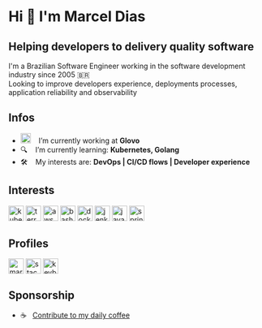 # Hi :wave: I'm Marcel Dias
## Helping developers to delivery quality software

I'm a Brazilian Software Engineer working in the software development industry since 2005 :brazil:  
Looking to improve developers experience, deployments processes, application reliability and observability

## Infos
- <img alt="glovo" src="https://avatars0.githubusercontent.com/u/16120095?v=4" width="20" /> &nbsp;&nbsp; I’m currently working at **Glovo**
- :mag: &nbsp;&nbsp; I’m currently learning: **Kubernetes, Golang**
- :hammer_and_wrench: &nbsp;&nbsp; My interests are: **DevOps | CI/CD flows | Developer experience**

## Interests
<p align="left">
  <img src="https://www.vectorlogo.zone/logos/kubernetes/kubernetes-icon.svg" alt="kubernetes" width="30" height="30"/>
  <img src="https://www.vectorlogo.zone/logos/terraformio/terraformio-icon.svg" alt="terraform" width="30" height="30"/>
  <img src="https://devicons.github.io/devicon/devicon.git/icons/amazonwebservices/amazonwebservices-original-wordmark.svg" alt="aws" width="30" height="30"/>
  <img src="https://www.vectorlogo.zone/logos/gnu_bash/gnu_bash-icon.svg" alt="bash" width="30" height="30"/>
  <img src="https://devicons.github.io/devicon/devicon.git/icons/docker/docker-original-wordmark.svg" alt="docker" width="30" height="30"/>
  <img src="https://www.vectorlogo.zone/logos/jenkins/jenkins-icon.svg" alt="jenkins" width="30" height="30"/>
  <img src="https://devicons.github.io/devicon/devicon.git/icons/java/java-original-wordmark.svg" alt="java" width="30" height="30"/>
  <img src="https://www.vectorlogo.zone/logos/springio/springio-icon.svg" alt="spring" width="30" height="30"/>
</p>

## Profiles
<p align="left">
  <a href="https://linkedin.com/in/marceldias" target="blank"><img align="center" src="https://cdn.jsdelivr.net/npm/simple-icons@3.0.1/icons/linkedin.svg" alt="marceldias" height="30" width="30" /></a>
  <a href="https://stackoverflow.com/users/4638693" target="blank"><img align="center" src="https://cdn.jsdelivr.net/npm/simple-icons@3.0.1/icons/stackoverflow.svg" alt="stackoverflow" height="30" width="30" /></a>
  <a href="https://keybase.io/marceldias" target="blank"><img align="center" src="https://cdn.jsdelivr.net/npm/simple-icons@3.0.1/icons/keybase.svg" alt="keybase" height="30" width="30" /></a>
</p>

## Sponsorship
* :coffee: &nbsp;&nbsp;[Contribute to my daily coffee](https://ko-fi.com/marceldias)
